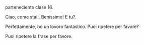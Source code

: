 
parteneciente clase 16.

Ciao, come stai!.
Benissimo! E tu?.

Perfettamente, ho un lovoro fantastico.
Puoi ripetere per favore?

Puoi ripetere la frase per favore.
